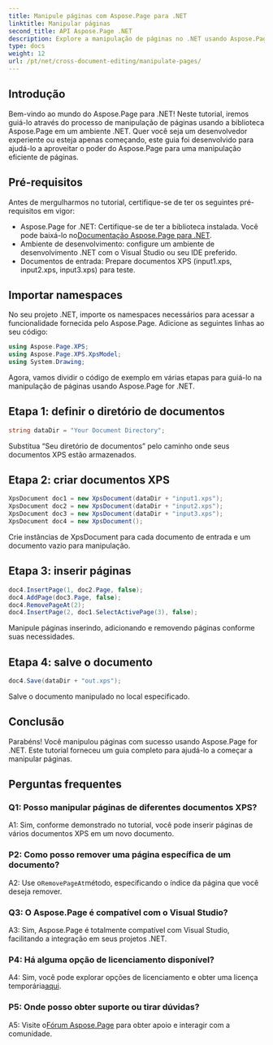 ```yaml
---
title: Manipule páginas com Aspose.Page para .NET
linktitle: Manipular páginas
second_title: API Aspose.Page .NET
description: Explore a manipulação de páginas no .NET usando Aspose.Page, uma biblioteca poderosa para lidar com documentos XPS. Siga nosso guia passo a passo para obter resultados eficientes.
type: docs
weight: 12
url: /pt/net/cross-document-editing/manipulate-pages/
---
```

## Introdução

Bem-vindo ao mundo do Aspose.Page para .NET! Neste tutorial, iremos guiá-lo através do processo de manipulação de páginas usando a biblioteca Aspose.Page em um ambiente .NET. Quer você seja um desenvolvedor experiente ou esteja apenas começando, este guia foi desenvolvido para ajudá-lo a aproveitar o poder do Aspose.Page para uma manipulação eficiente de páginas.

## Pré-requisitos

Antes de mergulharmos no tutorial, certifique-se de ter os seguintes pré-requisitos em vigor:

-  Aspose.Page for .NET: Certifique-se de ter a biblioteca instalada. Você pode baixá-lo no[Documentação Aspose.Page para .NET](https://reference.aspose.com/page/net/).
- Ambiente de desenvolvimento: configure um ambiente de desenvolvimento .NET com o Visual Studio ou seu IDE preferido.
- Documentos de entrada: Prepare documentos XPS (input1.xps, input2.xps, input3.xps) para teste.

## Importar namespaces

No seu projeto .NET, importe os namespaces necessários para acessar a funcionalidade fornecida pelo Aspose.Page. Adicione as seguintes linhas ao seu código:

```csharp
using Aspose.Page.XPS;
using Aspose.Page.XPS.XpsModel;
using System.Drawing;
```

Agora, vamos dividir o código de exemplo em várias etapas para guiá-lo na manipulação de páginas usando Aspose.Page for .NET.

## Etapa 1: definir o diretório de documentos

```csharp
string dataDir = "Your Document Directory";
```

Substitua “Seu diretório de documentos” pelo caminho onde seus documentos XPS estão armazenados.

## Etapa 2: criar documentos XPS

```csharp
XpsDocument doc1 = new XpsDocument(dataDir + "input1.xps");
XpsDocument doc2 = new XpsDocument(dataDir + "input2.xps");
XpsDocument doc3 = new XpsDocument(dataDir + "input3.xps");
XpsDocument doc4 = new XpsDocument();
```

Crie instâncias de XpsDocument para cada documento de entrada e um documento vazio para manipulação.

## Etapa 3: inserir páginas

```csharp
doc4.InsertPage(1, doc2.Page, false);
doc4.AddPage(doc3.Page, false);
doc4.RemovePageAt(2);
doc4.InsertPage(2, doc1.SelectActivePage(3), false);
```

Manipule páginas inserindo, adicionando e removendo páginas conforme suas necessidades.

## Etapa 4: salve o documento

```csharp
doc4.Save(dataDir + "out.xps");
```

Salve o documento manipulado no local especificado.

## Conclusão

Parabéns! Você manipulou páginas com sucesso usando Aspose.Page for .NET. Este tutorial forneceu um guia completo para ajudá-lo a começar a manipular páginas.

## Perguntas frequentes

### Q1: Posso manipular páginas de diferentes documentos XPS?

A1: Sim, conforme demonstrado no tutorial, você pode inserir páginas de vários documentos XPS em um novo documento.

### P2: Como posso remover uma página específica de um documento?

 A2: Use o`RemovePageAt`método, especificando o índice da página que você deseja remover.

### Q3: O Aspose.Page é compatível com o Visual Studio?

A3: Sim, Aspose.Page é totalmente compatível com Visual Studio, facilitando a integração em seus projetos .NET.

### P4: Há alguma opção de licenciamento disponível?

 A4: Sim, você pode explorar opções de licenciamento e obter uma licença temporária[aqui](https://purchase.aspose.com/temporary-license/).

### P5: Onde posso obter suporte ou tirar dúvidas?

 A5: Visite o[Fórum Aspose.Page](https://forum.aspose.com/c/page/39) para obter apoio e interagir com a comunidade.